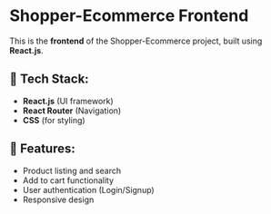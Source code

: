 # Shopper-Ecommerce Frontend

This is the **frontend** of the Shopper-Ecommerce project, built using **React.js**.

## 🚀 Tech Stack:
- **React.js** (UI framework)
- **React Router** (Navigation)
- **CSS** (for styling)

## 🎯 Features:
- Product listing and search
- Add to cart functionality
- User authentication (Login/Signup)
- Responsive design
